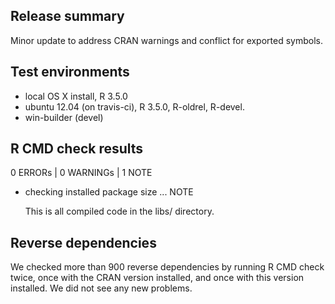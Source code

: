 ## Release summary

Minor update to address CRAN warnings and conflict for exported symbols.

## Test environments

* local OS X install, R 3.5.0
* ubuntu 12.04 (on travis-ci), R 3.5.0, R-oldrel, R-devel.
* win-builder (devel)

## R CMD check results

0 ERRORs | 0 WARNINGs | 1 NOTE

* checking installed package size ... NOTE

  This is all compiled code in the libs/ directory.

## Reverse dependencies

We checked more than 900 reverse dependencies by running R CMD check twice, once with the CRAN version installed, and once with this version installed. We did not see any new problems.
